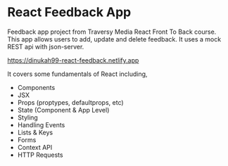 # React Feedback App

Feedback app project from Traversy Media React Front To Back course. This app allows users to add, update and delete feedback. It uses a mock REST api with json-server.

https://dinukah99-react-feedback.netlify.app

It covers some fundamentals of React including,

- Components
- JSX
- Props (proptypes, defaultprops, etc)
- State (Component & App Level)
- Styling
- Handling Events
- Lists & Keys
- Forms
- Context API
- HTTP Requests